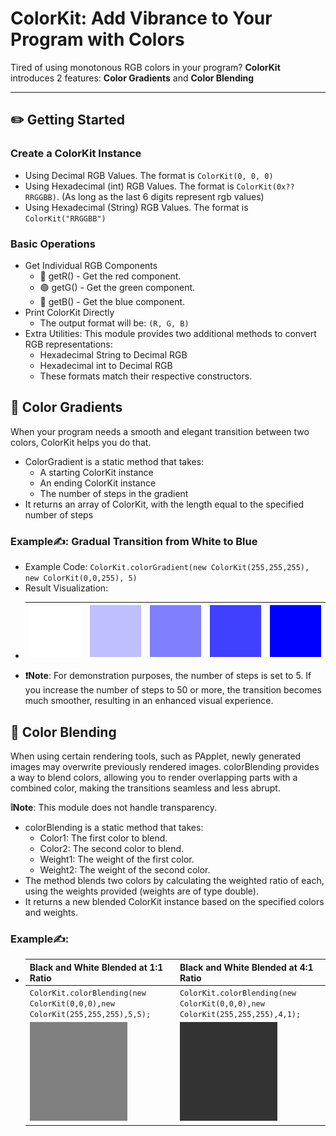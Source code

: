 # ColorKit: Add Vibrance to Your Program with Colors

Tired of using monotonous RGB colors in your program? **ColorKit** introduces 2 features: **Color Gradients** and **Color Blending**

---

## ✏️ Getting Started

### Create a ColorKit Instance

* Using Decimal RGB Values. The format is `ColorKit(0, 0, 0)`
* Using Hexadecimal (int) RGB Values. The format is `ColorKit(0x??RRGGBB)`. (As long as the last 6 digits represent rgb values)
* Using Hexadecimal (String) RGB Values. The format is `ColorKit("RRGGBB")`

### Basic Operations

* Get Individual RGB Components 
  * 🔴  getR() - Get the red component.
  * 🟢  getG() - Get the green component. 
  * 🔵  getB() - Get the blue component.
* Print ColorKit Directly 
  * The output format will be: `(R, G, B)`
* Extra Utilities: This module provides two additional methods to convert RGB representations:
  * Hexadecimal String to Decimal RGB 
  * Hexadecimal int to Decimal RGB 
  * These formats match their respective constructors.

## 🎨 Color Gradients

When your program needs a smooth and elegant transition between two colors, ColorKit helps you do that.

* ColorGradient is a static method that takes:
  * A starting ColorKit instance
  * An ending ColorKit instance
  * The number of steps in the gradient
* It returns an array of ColorKit, with the length equal to the specified number of steps

### Example✍️: Gradual Transition from White to Blue

* Example Code: `ColorKit.colorGradient(new ColorKit(255,255,255), new ColorKit(0,0,255), 5)`
* Result Visualization:
* | ![](resources/ColorGradient1.png)    | ![](resources/ColorGradient2.png) | ![](resources/ColorGradient3.png) | ![](resources/ColorGradient4.png) | ![](resources/ColorGradient5.png) |
    | --- |-----------------------------------|-----------------------------------|-----------------------------------|-----------------------------------|
* **❗Note**: For demonstration purposes, the number of steps is set to 5. If you increase the number of steps to 50 or more, the transition becomes much smoother, resulting in an enhanced visual experience.

## 🎨 Color Blending

When using certain rendering tools, such as PApplet, newly generated images may overwrite previously rendered images. colorBlending provides a way to blend colors, allowing you to render overlapping parts with a combined color, making the transitions seamless and less abrupt.

**❕Note**: This module does not handle transparency.

* colorBlending is a static method that takes:
  * Color1: The first color to blend.
  * Color2: The second color to blend.
  * Weight1: The weight of the first color.
  * Weight2: The weight of the second color.
* The method blends two colors by calculating the weighted ratio of each, using the weights provided (weights are of type double).
* It returns a new blended ColorKit instance based on the specified colors and weights.

### Example✍️: 

* | Black and White Blended at 1:1 Ratio                                         | Black and White Blended at 4:1 Ratio                                         |
    |------------------------------------------------------------------------------|------------------------------------------------------------------------------|
  | `ColorKit.colorBlending(new ColorKit(0,0,0),new ColorKit(255,255,255),5,5);` | `ColorKit.colorBlending(new ColorKit(0,0,0),new ColorKit(255,255,255),4,1);` |
  | ![](resources/ColorBlending1.png)                                            | ![](resources/ColorBlending2.png)                                            |